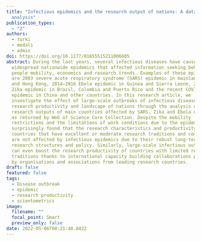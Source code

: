 ```yaml
---
title: "Infectious epidemics and the research output of nations: A data-driven
  analysis"
publication_types:
  - "2"
authors:
  - turki
  - medali
  - admin
doi: https://doi.org/10.1177/01655515211006605
abstract: During the last years, several infectious diseases have caused
  widespread nationwide epidemics that affected information seeking behaviours,
  people mobility, economics and research trends. Examples of these epidemics
  are 2003 severe acute respiratory syndrome (SARS) epidemic in mainland China
  and Hong Kong, 2014–2016 Ebola epidemic in Guinea and Sierra Leone, 2015–2016
  Zika epidemic in Brazil, Colombia and Puerto Rico and the recent COVID-19
  epidemic in China and other countries. In this research article, we
  investigate the effect of large-scale outbreaks of infectious diseases on the
  research productivity and landscape of nations through the analysis of the
  research outputs of main countries affected by SARS, Zika and Ebola epidemics
  as returned by Web of Science Core Collection. Despite the mobility
  restrictions and the limitations of work conditions due to the epidemics, we
  surprisingly found that the research characteristics and productivity of the
  countries that have excellent or moderate research traditions and communities
  are not affected by infectious epidemics due to their robust long-term
  research structures and policy. Similarly, large-scale infectious outbreaks
  can even boost the research productivity of countries with limited research
  traditions thanks to international capacity building collaborations provided
  by organisations and associations from leading research countries.
draft: false
featured: false
tags:
  - Disease outbreak
  - epidemic
  - research productivity
  - scientometrics
image:
  filename: ""
  focal_point: Smart
  preview_only: false
date: 2022-05-06T00:21:48.842Z
---
```

